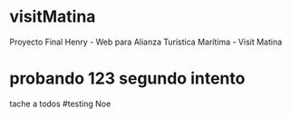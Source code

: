 # visitMatina

Proyecto Final Henry - Web para Alianza Turística Marítima - Visit Matina


probando 123
segundo intento
=======



tache a todos
#testing Noe

